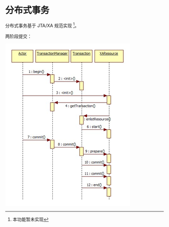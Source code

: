 # 分布式事务

分布式事务基于 JTA/XA 规范实现 [^1]。

两阶段提交：

![/user-guide/images/jta-xa.jpg](../sources/images/jta-xa.jpg)

[^1]: 本功能暂未实现